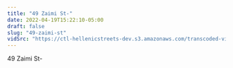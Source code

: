 ```yaml
---
title: "49 Zaimi St-"
date: 2022-04-19T15:22:10-05:00
draft: false
slug: "49-zaimi-st"
vidSrc: "https://ctl-hellenicstreets-dev.s3.amazonaws.com/transcoded-videos/49%20Zaimi%20St-.mp4"
---
```


49 Zaimi St-
